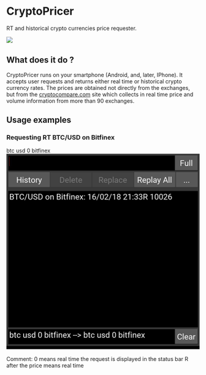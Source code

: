 # CryptoPricer
RT and historical crypto currencies price requester.

![](screenshots/CryptoPricerWebp.net-gifmaker)

## What does it do ?
CryptoPricer runs on your smartphone (Android, and, later, IPhone). It accepts user requests
and returns either real time or historical crypto currency rates. The prices are obtained not
directly from the exchanges, but from the [cryptocompare.com](http://cryptocompare.com) site which collects in 
real time price and volume information from more than 90 exchanges.

## Usage examples
### Requesting RT BTC/USD on Bitfinex
btc usd 0 bitfinex
![](screenshots/Screenshot_2018-02-16-21-33-53.jpg)

Comment: 0 means real time
         the request is displayed in the status bar
		 R after the price means real time


